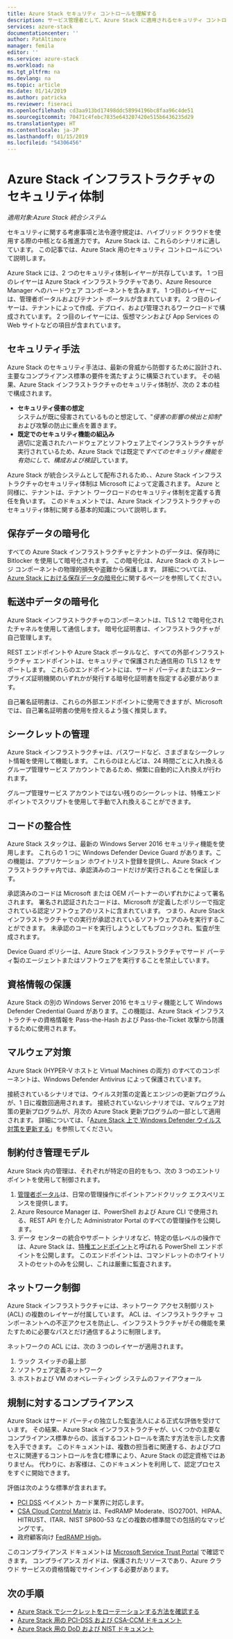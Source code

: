 ```yaml
---
title: Azure Stack セキュリティ コントロールを理解する
description: サービス管理者として、Azure Stack に適用されるセキュリティ コントロールについて学びます。
services: azure-stack
documentationcenter: ''
author: PatAltimore
manager: femila
editor: ''
ms.service: azure-stack
ms.workload: na
ms.tgt_pltfrm: na
ms.devlang: na
ms.topic: article
ms.date: 01/14/2019
ms.author: patricka
ms.reviewer: fiseraci
ms.openlocfilehash: cd3aa913bd17498ddc58994196bc8faa96c4de51
ms.sourcegitcommit: 70471c4febc7835e643207420e515b6436235d29
ms.translationtype: HT
ms.contentlocale: ja-JP
ms.lasthandoff: 01/15/2019
ms.locfileid: "54306456"
---
```

# <a name="azure-stack-infrastructure-security-posture"></a>Azure Stack インフラストラクチャのセキュリティ体制

*適用対象:Azure Stack 統合システム*

セキュリティに関する考慮事項と法令遵守規定は、ハイブリッド クラウドを使用する際の中核となる推進力です。 Azure Stack は、これらのシナリオに適しています。 この記事では、Azure Stack 用のセキュリティ コントロールについて説明します。

Azure Stack には、2 つのセキュリティ体制レイヤーが共存しています。 1 つ目のレイヤーは Azure Stack インフラストラクチャであり、Azure Resource Manager へのハードウェア コンポーネントを含みます。 1 つ目のレイヤーには、管理者ポータルおよびテナント ポータルが含まれています。 2 つ目のレイヤーは、テナントによって作成、デプロイ、および管理されるワークロードで構成されています。 2 つ目のレイヤーには、仮想マシンおよび App Services の Web サイトなどの項目が含まれています。

## <a name="security-approach"></a>セキュリティ手法

Azure Stack のセキュリティ手法は、最新の脅威から防御するために設計され、主要なコンプライアンス標準の要件を満たすように構築されています。 その結果、Azure Stack インフラストラクチャのセキュリティ体制が、次の 2 本の柱で構成されます。

 - **セキュリティ侵害の想定**  
システムが既に侵害されているものと想定して、"*侵害の影響の検出と抑制*" および攻撃の防止に重点を置きます。 
 - **既定でのセキュリティ機能の組込み**  
適切に定義されたハードウェアとソフトウェア上でインフラストラクチャが実行されているため、Azure Stack では既定で*すべてのセキュリティ機能を有効にして、構成および検証*しています。

Azure Stack が統合システムとして配布されるため、、Azure Stack インフラストラクチャのセキュリティ体制は Microsoft によって定義されます。 Azure と同様に、テナントは、テナント ワークロードのセキュリティ体制を定義する責任を負います。 このドキュメントでは、Azure Stack インフラストラクチャのセキュリティ体制に関する基本的知識について説明します。

## <a name="data-at-rest-encryption"></a>保存データの暗号化
すべての Azure Stack インフラストラクチャとテナントのデータは、保存時に Bitlocker を使用して暗号化されます。 この暗号化は、Azure Stack の ストレージ コンポーネントの物理的損失や盗難から保護します。 詳細については、[Azure Stack における保存データの暗号化](azure-stack-security-bitlocker.md)に関するページを参照してください。

## <a name="data-in-transit-encryption"></a>転送中データの暗号化
Azure Stack インフラストラクチャのコンポーネントは、TLS 1.2 で暗号化されたチャネルを使用して通信します。 暗号化証明書は、インフラストラクチャが自己管理します。 

REST エンドポイントや Azure Stack ポータルなど、すべての外部インフラストラクチャ エンドポイントは、セキュリティで保護された通信用の TLS 1.2 をサポートします。 これらのエンドポイントには、サード パーティまたはエンタープライズ証明機関のいずれかが発行する暗号化証明書を指定する必要があります。 

自己署名証明書は、これらの外部エンドポイントに使用できますが、Microsoft では、自己署名証明書の使用を控えるよう強く推奨します。 

## <a name="secret-management"></a>シークレットの管理
Azure Stack インフラストラクチャは、パスワードなど、さまざまなシークレット情報を使用して機能します。 これらのほとんどは、24 時間ごとに入れ換えるグループ管理サービス アカウントであるため、頻繁に自動的に入れ換えが行われます。

グループ管理サービス アカウントではない残りのシークレットは、特権エンドポイントでスクリプトを使用して手動で入れ換えることができます。

## <a name="code-integrity"></a>コードの整合性
Azure Stack スタックは、最新の Windows Server 2016 セキュリティ機能を使用します。 これらの 1 つに Windows Defender Device Guard があります。この機能は、アプリケーション ホワイトリスト登録を提供し、Azure Stack インフラストラクチャ内では、承認済みのコードだけが実行されることを保証します。 

承認済みのコードは Microsoft または OEM パートナーのいずれかによって署名されます。 署名され認証されたコードは、Microsoft が定義したポリシーで指定されている認定ソフトウェアのリストに含まれています。 つまり、Azure Stack インフラストラクチャでの実行が承認されているソフトウェアのみを実行することができます。 未承認のコードを実行しようとしてもブロックされ、監査が生成されます。

Device Guard ポリシーは、Azure Stack インフラストラクチャでサード パーティ製のエージェントまたはソフトウェアを実行することを禁止しています。

## <a name="credential-guard"></a>資格情報の保護
Azure Stack の別の Windows Server 2016 セキュリティ機能として Windows Defender Credential Guard があります。この機能は、Azure Stack インフラストラクチャの資格情報を Pass-the-Hash および Pass-the-Ticket 攻撃から防護するために使用されます。

## <a name="antimalware"></a>マルウェア対策
Azure Stack (HYPER-V ホストと Virtual Machines の両方) のすべてのコンポーネントは、Windows Defender Antivirus によって保護されています。

接続されているシナリオでは、ウイルス対策の定義とエンジンの更新プログラムが、1 日に複数回適用されます。 接続されていないシナリオでは、マルウェア対策の更新プログラムが、月次の Azure Stack 更新プログラムの一部として適用されます。 詳細については、「[Azure Stack 上で Windows Defender ウイルス対策を更新する](azure-stack-security-av.md)」を参照してください。

## <a name="constrained-administration-model"></a>制約付き管理モデル
Azure Stack 内の管理は、それぞれが特定の目的をもつ、次の 3 つのエントリ ポイントを使用して制御されます。 
1. [管理者ポータル](azure-stack-manage-portals.md)は、日常の管理操作にポイントアンドクリック エクスペリエンスを提供します。
2. Azure Resource Manager は、PowerShell および Azure CLI で使用される、REST API を介した Administrator Portal のすべての管理操作を公開します。 
3. データ センターの統合やサポート シナリオなど、特定の低レベルの操作では、Azure Stack は、[特権エンドポイント](azure-stack-privileged-endpoint.md)と呼ばれる PowerShell エンドポイントを公開します。 このエンドポイントは、コマンドレットのホワイトリストのセットのみを公開し、これは厳重に監査されます。

## <a name="network-controls"></a>ネットワーク制御
Azure Stack インフラストラクチャには、ネットワーク アクセス制御リスト (ACL) の複数のレイヤーが付属しています。 ACL は、インフラストラクチャ コンポーネントへの不正アクセスを防止し、インフラストラクチャがその機能を果たすために必要なパスとだけ通信するように制限します。 

ネットワークの ACL には、次の 3 つのレイヤーが適用されます。
1.  ラック スイッチの最上部
2.  ソフトウェア定義ネットワーク
3.  ホストおよび VM のオペレーティング システムのファイアウォール

## <a name="regulatory-compliance"></a>規制に対するコンプライアンス

Azure Stack はサード パーティの独立した監査法人による正式な評価を受けています。 その結果、Azure Stack インフラストラクチャが、いくつかの主要なコンプライアンス標準からの、該当するコントロールを満たす方法を示した文書を入手できます。 このドキュメントは、複数の担当者に関連する、およびプロセスに関連するコントロールを含む標準により、Azure Stack の認定資格ではありません。 代わりに、お客様は、このドキュメントを利用して、認定プロセスをすぐに開始できます。

評価は次のような標準が含まれます。

- [PCI DSS](https://www.pcisecuritystandards.org/pci_security/) ペイメント カード業界に対応します。
- [CSA Cloud Control Matrix](https://cloudsecurityalliance.org/group/cloud-controls-matrix/#_overview) は、FedRAMP Moderate、ISO27001、HIPAA、HITRUST、ITAR、NIST SP800-53 などの複数の標準間での包括的なマッピングです。
- 政府顧客向け [FedRAMP High](https://www.fedramp.gov/fedramp-releases-high-baseline/)。

このコンプライアンス ドキュメントは [Microsoft Service Trust Portal](https://servicetrust.microsoft.com/ViewPage/Blueprint) で確認できます。 コンプライアンス ガイドは、保護されたリソースであり、Azure クラウド サービスの資格情報でサインインする必要があります。

## <a name="next-steps"></a>次の手順

- [Azure Stack でシークレットをローテーションする方法を確認する](azure-stack-rotate-secrets.md)
- [Azure Stack 用の PCI-DSS および CSA-CCM ドキュメント ](https://servicetrust.microsoft.com/ViewPage/TrustDocuments)
- [Azure Stack 用の DoD および NIST ドキュメント](https://servicetrust.microsoft.com/ViewPage/Blueprint)

